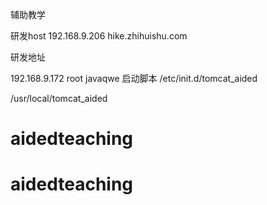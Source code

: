 辅助教学

研发host
192.168.9.206   hike.zhihuishu.com 

研发地址  

192.168.9.172
root
javaqwe
启动脚本
/etc/init.d/tomcat_aided


 /usr/local/tomcat_aided
# aidedteaching
# aidedteaching
